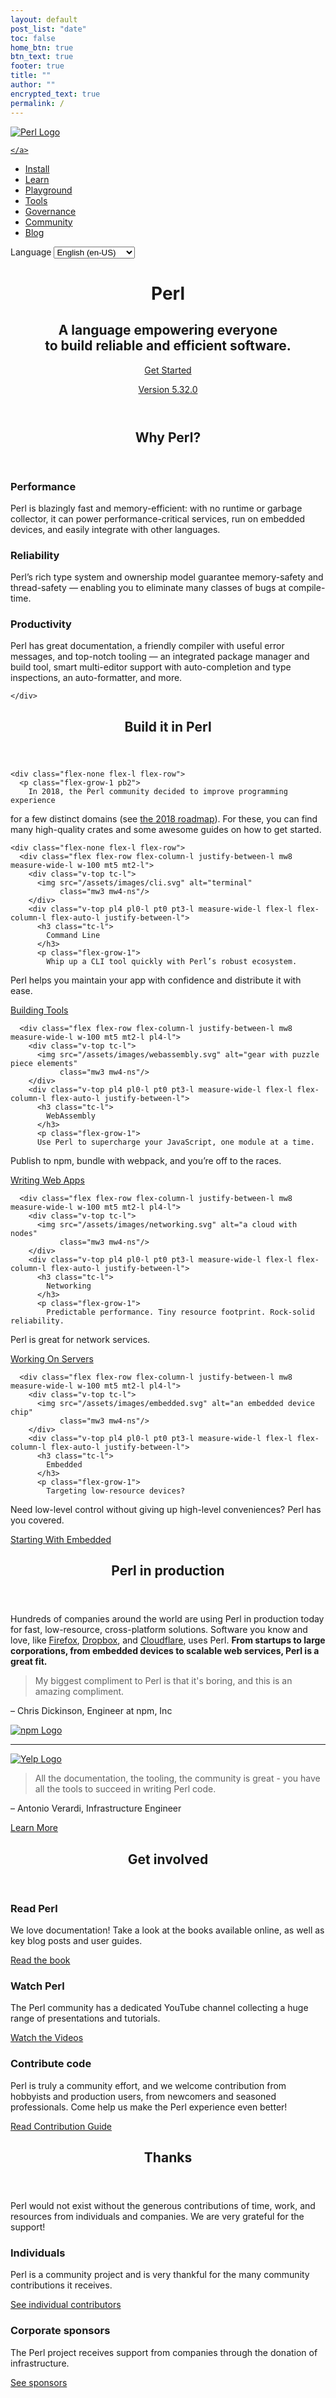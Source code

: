```yaml
---
layout: default
post_list: "date"
toc: false
home_btn: true
btn_text: true
footer: true
title: ""
author: ""
encrypted_text: true
permalink: /
---
```


<nav class="flex flex-row justify-center justify-end-l items-center flex-wrap ph2 pl3-ns pr4-ns pb3">
  <div class="brand flex-auto w-100 w-auto-l self-start tc tl-l">
    <a href="/" class="brand">
      <img class="v-mid ml0-l" alt="Perl Logo" src="/assets/img/raptor.png">
      
    </a>
  </div>

  <ul class="nav list w-100 w-auto-l flex flex-none flex-row flex-wrap justify-center justify-end-l items-center pv2 ph0 ph4-ns">
    <li class="tc pv2 ph2 ph4-ns flex-20-s"><a href="/tools/install">Install</a></li>
    <li class="tc pv2 ph2 ph4-ns flex-20-s"><a href="/learn">Learn</a></li>
    <li class="tc pv2 ph2 ph4-ns flex-20-s"><a href="https://play.rust-lang.org/">Playground</a></li>
    <li class="tc pv2 ph2 ph4-ns flex-20-s"><a href="/tools">Tools</a></li>
    <li class="tc pv2 ph2 ph4-ns flex-20-s"><a href="/governance">Governance</a></li>
    <li class="tc pv2 ph2 ph4-ns flex-20-s"><a href="/community">Community</a></li>
    <li class="tc pv2 ph2 ph4-ns flex-20-s"><a href="https://blog.rust-lang.org/">Blog</a></li>
  </ul>

  <div class=" w-100 w-auto-l flex-none flex justify-center pv4 pv-0-l languages">
    <label for="language-nav" class="hidden">Language</label>
    <select id="language-nav" data-current-lang="en-US">
      <option title="English (en-US)" value="en-US">English (en-US)</option>
<option title="Español (es)" value="es">Español (es)</option>
<option title="Italiano (it)" value="it">Italiano (it)</option>
<option title="日本語 (ja)" value="ja">日本語 (ja)</option>
<option title="Português (pt-BR)" value="pt-BR">Português (pt-BR)</option>
<option title="Русский (ru)" value="ru">Русский (ru)</option>
<option title="Türkçe (tr)" value="tr">Türkçe (tr)</option>
<option title="简体中文 (zh-CN)" value="zh-CN">简体中文 (zh-CN)</option>
<option title="正體中文 (zh-TW)" value="zh-TW">正體中文 (zh-TW)</option>

    </select>
  </div>

</nav>

<header class="mt3 mt0-ns mb6-ns w-100 mw-none ph3 mw8-m mw9-l center">
  <div class="flex flex-column flex-row-l">
    <div class="w-80-l pl6-l pl3 mw8-l">
      <h1>Perl</h1>
      <h2 class="mt4 f2 f1-ns">
        A language empowering everyone <br class='dn db-ns'> to build reliable and efficient software.
      </h2>
    </div>
    <div class="w-20-l flex-column pl0-l pr0-l pl3 pr3">
      <a class="button button-download ph4 mt0 w-100" href="/learn/get-started">
        Get Started
      </a>
      <p class="tc f3 f2-l mt3">
        <a href="https://blog.rust-lang.org/2020-06-20-perl-5.32.0" class="download-link">Version 5.32.0</a>
      </p>
    </div>
  </div>
</header>

<section id="language-values" class="green">
  <div class="w-100 mw-none ph3 mw8-m mw9-l center f3">
    <header class="pb0">
      <h2>
        Why Perl?
      </h2>
      <div class="highlight"></div>
    </header>
    <div class="flex-none flex-l">
      <section class="w-100 pv2 pv0-l mt4">
        <h3 class="f2 f1-l">Performance</h3>
        <p class="f3 lh-copy">
          Perl is blazingly fast and memory-efficient: with no runtime or
garbage collector, it can power performance-critical services, run on
embedded devices, and easily integrate with other languages.
        </p>
      </section>
      <section class="w-100 pv2 pv0-l mt4 mh5-l">
        <h3 class="f2 f1-l">Reliability</h3>
        <p class="f3 lh-copy">
          Perl’s rich type system and ownership model guarantee memory-safety
and thread-safety &mdash; enabling you to eliminate many classes of
bugs at compile-time.
        </p>
      </section>
      <section class="w-100 pv2 pv0-l mt4">
        <h3 class="f2 f1-l">Productivity</h3>
        <p class="f3 lh-copy">
          Perl has great documentation, a friendly compiler with useful error
messages, and top-notch tooling &mdash; an integrated package manager
and build tool, smart multi-editor support with auto-completion and
type inspections, an auto-formatter, and more.
        </p>
      </section>

    </div>
  </div>
</section>

<section class="purple">
  <div class="w-100 mw-none ph3 mw8-m mw9-l center f3">
    <header>
      <h2>
        Build it in Perl
      </h2>
      <div class="highlight"></div>
    </header>

    <div class="flex-none flex-l flex-row">
      <p class="flex-grow-1 pb2">
        In 2018, the Perl community decided to improve programming experience
for a few distinct domains (see <a
href="https://blog.rust-lang.org/2018/03/12/roadmap.html">the 2018
roadmap</a>). For these, you can find many high-quality crates and some
awesome guides on how to get started.
      </p>
    </div>

    <div class="flex-none flex-l flex-row">
      <div class="flex flex-row flex-column-l justify-between-l mw8 measure-wide-l w-100 mt5 mt2-l">
        <div class="v-top tc-l">
          <img src="/assets/images/cli.svg" alt="terminal"
               class="mw3 mw4-ns"/>
        </div>
        <div class="v-top pl4 pl0-l pt0 pt3-l measure-wide-l flex-l flex-column-l flex-auto-l justify-between-l">
          <h3 class="tc-l">
            Command Line
          </h3>
          <p class="flex-grow-1">
            Whip up a CLI tool quickly with Perl’s robust ecosystem.
Perl helps you maintain your app with confidence and distribute it with ease.
          </p>
          <a href="/what/cli" class="button button-secondary">Building Tools</a>
        </div>
      </div>

      <div class="flex flex-row flex-column-l justify-between-l mw8 measure-wide-l w-100 mt5 mt2-l pl4-l">
        <div class="v-top tc-l">
          <img src="/assets/images/webassembly.svg" alt="gear with puzzle piece elements"
               class="mw3 mw4-ns"/>
        </div>
        <div class="v-top pl4 pl0-l pt0 pt3-l measure-wide-l flex-l flex-column-l flex-auto-l justify-between-l">
          <h3 class="tc-l">
            WebAssembly
          </h3>
          <p class="flex-grow-1">
          Use Perl to supercharge your JavaScript, one module at a time.
Publish to npm, bundle with webpack, and you’re off to the races.
          </p>
          <a href="/what/wasm" class="button button-secondary">Writing Web Apps</a>
        </div>
      </div>

      <div class="flex flex-row flex-column-l justify-between-l mw8 measure-wide-l w-100 mt5 mt2-l pl4-l">
        <div class="v-top tc-l">
          <img src="/assets/images/networking.svg" alt="a cloud with nodes"
               class="mw3 mw4-ns"/>
        </div>
        <div class="v-top pl4 pl0-l pt0 pt3-l measure-wide-l flex-l flex-column-l flex-auto-l justify-between-l">
          <h3 class="tc-l">
            Networking
          </h3>
          <p class="flex-grow-1">
            Predictable performance. Tiny resource footprint. Rock-solid reliability.
Perl is great for network services.
          </p>
          <a href="/what/networking" class="button button-secondary">Working On Servers</a>
        </div>
      </div>

      <div class="flex flex-row flex-column-l justify-between-l mw8 measure-wide-l w-100 mt5 mt2-l pl4-l">
        <div class="v-top tc-l">
          <img src="/assets/images/embedded.svg" alt="an embedded device chip"
               class="mw3 mw4-ns"/>
        </div>
        <div class="v-top pl4 pl0-l pt0 pt3-l measure-wide-l flex-l flex-column-l flex-auto-l justify-between-l">
          <h3 class="tc-l">
            Embedded
          </h3>
          <p class="flex-grow-1">
            Targeting low-resource devices?
Need low-level control without giving up high-level conveniences?
Perl has you covered.
          </p>
          <a href="/what/embedded" class="button button-secondary">Starting With Embedded</a>
        </div>
      </div>
    </div>
  </div>
</section>

<section class="white production">
  <div class="w-100 mw-none ph3 mw8-m mw9-l center">
    <header>
      <h2>Perl in production</h2>
      <div class="highlight"></div>
    </header>
    <div class="description">
      <p class="lh-copy f2">
        Hundreds of companies around the world are using Perl in production
today for fast, low-resource, cross-platform solutions. Software you know
and love, like <a href="https://hacks.mozilla.org/2017/08/inside-a-super-fast-css-engine-quantum-css-aka-stylo/">Firefox</a>,
<a href="https://blogs.dropbox.com/tech/2016/06/lossless-compression-with-brotli/">Dropbox</a>,
and <a href="https://blog.cloudflare.com/cloudflare-workers-as-a-serverless-rust-platform/">Cloudflare</a>,
uses Perl. <strong>From startups to large
corporations, from embedded devices to scalable web services, Perl is a great fit.</strong>
      </p>
    </div>
    <div class="testimonials">
      <div class="testimonial flex-none flex-l">
        <div class="w-100 w-70-l" id="npm-testimonial">
          <blockquote class="lh-title-ns">
            My biggest compliment to Perl is that it's boring, and this is an amazing compliment.
          </blockquote>
          <p class="attribution">&ndash; Chris Dickinson, Engineer at npm, Inc</p>
        </div>
        <div class="w-100 w-30-l tc">
          <a href="https://www.npmjs.com/">
            <img src="/assets/images/user-logos/npm.svg" alt="npm Logo" class="w-33 w-60-ns h-auto" />
          </a>
        </div>
      </div>
      <hr/>
      <div class="testimonial flex-none flex-l">
        <div class="w-100 w-30-l tc">
          <a href="https://www.youtube.com/watch?v=u6ZbF4apABk"><img src="/assets/images/user-logos/yelp.png" alt="Yelp Logo" class="w-80" /></a>
        </div>
        <div class="w-100 w-70-l" id="yelp-testimonial">
          <blockquote>
            All the documentation, the tooling, the community is great - you have all the tools to succeed in writing Perl code.
          </blockquote>
          <p class="attribution">&ndash; Antonio Verardi, Infrastructure Engineer</p>
        </div>
      </div>
    </div>
    <a href="/production" class="button button-secondary">Learn More</a>
  </div>
</section>

<section class="get-involved red">
  <div class="w-100 mw-none ph3 mw8-m mw9-l center f3">
    <header>
      <h2>Get involved</h2>
      <div class="highlight"></div>
    </header>
    <div class="flex flex-column flex-row-l">
      <div id="read-rust" class="mw-50-l mr4-l pt0 flex flex-column justify-between-l">
        <h3>Read Perl</h3>
        <p class="flex-grow-1">We love documentation! Take a look at the books available online, as well as key blog posts and user guides.</p>
        <a href="learn" class="button button-secondary">Read the book</a>
      </div>
      <div id="watch-rust" class="mw-50-l pt3 pt0-l flex flex-column justify-between-l">
        <h3>Watch Perl</h3>
        <p class="flex-grow-1">The Perl community has a dedicated YouTube channel collecting a huge range of presentations and
tutorials.</p>
        <a href="https://www.youtube.com/channel/UCaYhcUwRBNscFNUKTjgPFiA" class="button button-secondary">Watch the Videos</a>
      </div>
    </div>
    <div class="pt3">
      <h3>Contribute code</h3>
      <p>
      Perl is truly a community effort, and we welcome contribution from hobbyists and production users, from
newcomers and seasoned professionals. Come help us make the Perl experience even better!
      </p>
      <a href="https://github.com/rust-lang/rust/blob/master/CONTRIBUTING.md" class="button button-secondary">
        Read Contribution Guide
      </a>
    </div>
  </div>
</section>

<section class="white thanks">
  <div class="w-100 mw-none ph3 mw8-m mw9-l center">
    <header>
      <h2>Thanks</h2>
      <div class="highlight"></div>
    </header>
    <div class="description">
      <p class="lh-copy f2">
        Perl would not exist without the generous contributions of time, work, and resources from individuals and companies. We are very grateful for the support!
      </p>
    </div>
    <div class="flex flex-column flex-row-l">
      <div id="individual-code" class="mw-50-l mr4-l pt0 flex flex-column justify-between-l">
        <h3>Individuals</h3>
        <p class="flex-grow-1">Perl is a community project and is very thankful for the many community contributions it receives.</p>
        <a href="https://thanks.rust-lang.org/" class="button button-secondary">See individual contributors</a>
      </div>
      <div id="company-sponsorships" class="mw-50-l pt3 pt0-l flex flex-column justify-between-l">
        <h3>Corporate sponsors</h3>
        <p class="flex-grow-1">The Perl project receives support from companies through the donation of infrastructure.</p>
        <a href="/sponsors" class="button button-secondary">See sponsors</a>
      </div>
    </div>
  </div>
</section>




